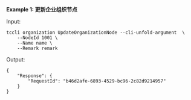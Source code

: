 **Example 1: 更新企业组织节点**



Input: 

```
tccli organization UpdateOrganizationNode --cli-unfold-argument  \
    --NodeId 1001 \
    --Name name \
    --Remark remark
```

Output: 
```
{
    "Response": {
        "RequestId": "b46d2afe-6893-4529-bc96-2c82d9214957"
    }
}
```

